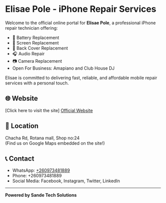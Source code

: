 # Elisae Pole - iPhone Repair Services

Welcome to the official online portal for **Elisae Pole**, a professional iPhone repair technician offering:

- 🔋 Battery Replacement  
- 📱 Screen Replacement  
- 🔧 Back Cover Replacement  
- 🎧 Audio Repair  
- 📷 Camera Replacement
- Open For Business: Amapiano and Club House DJ

Elisae is committed to delivering fast, reliable, and affordable mobile repair services with a personal touch.

## 🌐 Website
[Click here to visit the site] <a href="Elisae_Pole_Business.html">Official Website</a>


## 📍 Location
Chacha Rd, Rotana  mall, Shop no:24  
(Find us on Google Maps embedded on the site!)

## 📞 Contact
- WhatsApp: [+260973481889](https://wa.me/+260973481889)  
- Phone: +260973481889  
- Social Media: Facebook, Instagram, Twitter, LinkedIn

---

**Powered by Sande Tech Solutions**
